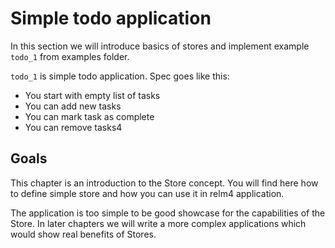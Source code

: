 # Simple todo application

In this section we will introduce basics of stores and implement example `todo_1` from examples folder.

`todo_1` is simple todo application. Spec goes like this:

- You start with empty list of tasks
- You can add new tasks
- You can mark task as complete
- You can remove tasks4

## Goals

This chapter is an introduction to the Store concept. You will find here how to define simple store and how you can use it in relm4 application.

The application is too simple to be good showcase for the capabilities of the Store. In later chapters we will write a more complex applications which would show real benefits of Stores.
